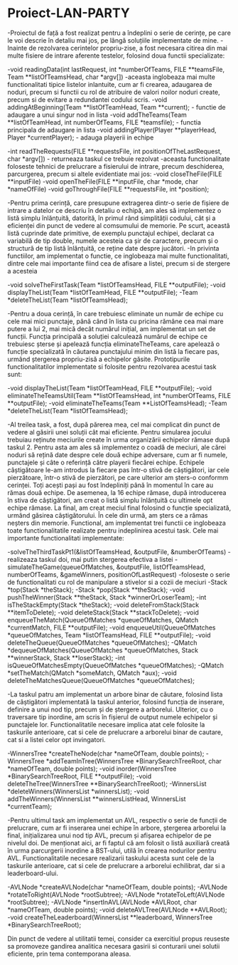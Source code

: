 # Proiect-LAN-PARTY
 -Proiectul de față a fost realizat pentru a îndeplini o serie de cerințe, pe care le voi descrie în detaliu mai jos, pe lângă soluțiile implementate de mine.
 -Inainte de rezolvarea cerintelor propriu-zise, a fost necesara citirea din mai multe fisiere de intrare aferente testelor, folosind doua functii specializate:

 -void readingData(int lastRequest, int *numberOfTeams, FILE **teamsFile, Team **listOfTeamsHead, char *argv[])
   -aceasta inglobeaza mai multe functionalitati tipice listelor inlantuite, cum ar fi crearea, adaugarea de noduri, precum si functii cu rol de atribuire de valori noilor noduri create, precum si de evitare a redundantei codului scris.
    -void addingAtBeginning(Team **listOfTeamHead, Team **current); - functie de adaugare a unui singur nod in lista
    -void addTheTeams(Team **listOfTeamHead, int numberOfTeams, FILE *teamsfile); - functia principala de adaugare in lista
    -void addingPlayer(Player **playerHead, Player *currentPlayer); - adauga playerii in echipe

 -int readTheRequests(FILE **requestsFile, int positionOfTheLastRequest, char *argv[]) - returneaza taskul ce trebuie rezolvat
    -aceasta functionalitate foloseste tehnici de prelucrare a fisierului de intrare, precum deschiderea, parcurgerea, precum si altele evidentiate mai jos:
    -void closeTheFile(FILE **inputFile)
    -void openTheFile(FILE **inputFile, char *mode, char *nameOfFile)
    -void goThroughFile(FILE **requestsFile, int *position);

 -Pentru prima cerință, care presupune extragerea dintr-o serie de fișiere de intrare a datelor ce descriu în detaliu o echipă, am ales să implementez o listă simplu înlănțuită, datorită, în primul rând simplității codului, cât și a eficienței din punct de vedere al comsumului de memorie. Pe scurt, această listă cuprinde date primitive, de exemplu punctajul echipei, declarat ca variabilă de tip double, numele acesteia ca șir de caractere, precum și o structură de tip listă înlănțuită, ce reține date despre jucători. 
 -In privinta functiilor, am implementat o functie, ce inglobeaza mai multe functionalitati, dintre cele mai importante fiind cea de afisare a listei, precum si de stergere a acesteia

 -void solveTheFirstTask(Team *listOfTeamsHead, FILE **outputFile);
 -void displayTheList(Team *listOfTeamHead, FILE **outputFile);
 -Team *deleteTheList(Team *listOfTeamsHead);

 -Pentru a doua cerință, în care trebuiesc eliminate un număr de echipe cu cele mai mici punctaje, până când în lista cu pricina rămâne cea mai mare putere a lui 2, mai mică decât numărul inițial, am implementat un set de funcții. Funcția principală a soluției calculează numărul de echipe ce trebuiesc șterse și apelează funcția eliminateTheTeams, care apelează o funcție specializată în căutarea punctajului minim din listă la fiecare pas, urmând ștergerea propriu-zisă a echipelor găsite. Prototipurile functionalitatilor implementate si folosite pentru rezolvarea acestui task sunt:

 -void displayTheList(Team *listOfTeamHead, FILE **outputFile);
 -void eliminateTheTeamsUtil(Team **listOfTeamsHead, int *numberOfTeams, FILE **outputFile);
 -void eliminateTheTeams(Team **ListOfTeamsHead);
 -Team *deleteTheList(Team *listOfTeamsHead);

 -Al treilea task, a fost, după părerea mea, cel mai complicat din punct de vedere al găsirii unei soluții cât mai eficiente. Pentru simularea jocului trebuiau reținute meciurile create în urma organizării echipelor rămase după taskul 2. Pentru asta am ales să implementez o coadă de meciuri, ale cărei noduri să rețină date despre cele două echipe adversare, cum ar fi numele, punctajele și câte o referință către playerii fiecărei echipe. Echipele câștigătoare le-am introdus la fiecare pas într-o stivă de câștigători, iar cele pierzătoare, într-o stivă de pierzători, pe care ulterior am șters-o conformm cerinței. Toți acești pași au fost îndepliniți până în momentul în care au rămas două echipe. De asemenea, la 16 echipe rămase, după introducerea în stiva de câștigători, am creat o listă simplu înlănțuită cu ultimele opt echipe rămase. La final, am creat meciul final folosind o funcție specializată, urmând găsirea câștigătorului. În cele din urmă, am șters ce a rămas neșters din memorie. Functional, am implementat trei functii ce inglobeaza toate functionalitatile realizate pentru indeplinirea acestui task. Cele mai importante functionalitati implementate:

 -solveTheThirdTaskPt1(&listOfTeamsHead, &outputFile, &numberOfTeams) 
    -realizeaza taskul doi, mai putin stergerea efectiva a listei
 -simulateTheGame(queueOfMatches, &outputFile, listOfTeamsHead, numberOfTeams, &gameWinners, positionOfLastRequest)
    -foloseste o serie de functionalitati cu rol de manipulare a stivelor si a cozii de meciuri
        -Stack *top(Stack *theStack);
        -Stack *pop(Stack **theStack);
        -void pushTheWinner(Stack **theStack, Stack *winnerOrLoserTeam);
        -int isTheStackEmpty(Stack *theStack);
        -void deleteFromStack(Stack **itemToDelete);
        -void deleteStack(Stack **stackToDelete);
        -void enqueueTheMatch(QueueOfMatches *queueOfMatches, QMatch *currentMatch, FILE **outputFile);
        -void enqueueUtil(QueueOfMatches *queueOfMatches, Team *listOfTeamsHead, FILE **outputFile);
        -void deleteTheQueue(QueueOfMatches *queueOfMatches);
        -QMatch *dequeueOfMatches(QueueOfMatches *queueOfMatches, Stack **winnerStack, Stack **loserStack);
        -int isQueueOfMatchesEmpty(QueueOfMatches *queueOfMatches);
        -QMatch *setTheMatch(QMatch *someMatch, QMatch *aux);
        -void deleteTheMatchesQueue(QueueOfMatches *queueOfMatches);

 -La taskul patru am implementat un arbore binar de căutare, folosind lista de câștigători implementată la taskul anterior, folosind funcția de inserare, definire a unui nod tip, precum și de ștergere a arborelui. Ulterior, cu o traversare tip inordine, am scris în fișierul de output numele echipelor și punctajele lor.
 Functionalitatile necesare implica atat cele folosite la taskurile anterioare, cat si cele de prelucrare a arborelui binar de cautare, cat si a listei celor opt invingatori.

-WinnersTree *createTheNode(char *nameOfTeam, double points);
-WinnersTree *addTeamInTree(WinnersTree *BinarySearchTreeRoot, char *nameOfTeam, double points);
-void inorder(WinnersTree *BinarySearchTreeRoot, FILE **outputFile);
-void deleteTheTree(WinnersTree **BinarySearchTreeRoot);
-WinnersList *deleteWinners(WinnersList *winnersList);
-void addTheWinners(WinnersList **winnersListHead, WinnersList *currentTeam);

 -Pentru ultimul task am implementat un AVL, respectiv o serie de funcții de prelucrare, cum ar fi inserarea unei echipe în arbore, ștergerea arborelui la final, inițializarea unui nod tip AVL, precum și afișarea echipelor de pe nivelul doi. De menționat aici, ar fi faptul că am folosit o listă auxiliară creată în urma parcurgerii inordine a BST-ului, utilă în crearea nodurilor pentru AVL. Functionalitatile necesare realizarii taskului acesta sunt cele de la taskurile anterioare, cat si cele de prelucrare a arborelui echilibrat, dar si a leaderboard-ului.

-AVLNode *createAVLNode(char *nameOfTeam, double points);
-AVLNode *rotateToRight(AVLNode *rootSubtree);
-AVLNode *rotateToLeft(AVLNode *rootSubtree);
-AVLNode *insertInAVL(AVLNode *AVLRoot, char *nameOfTeam, double points);
-void deleteAVLTree(AVLNode **AVLRoot);
-void createTheLeaderboard(WinnersList **leaderboard, WinnersTree *BinarySearchTreeRoot);

Din punct de vedere al utilitatii temei, consider ca exercitiul propus reuseste sa promoveze gandirea analitica necesara gasirii si conturarii unei solutii eficiente, prin tema contemporana aleasa.
 